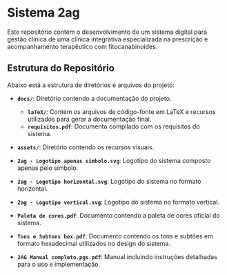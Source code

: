 # Sistema **2ag**
Este repositório contém o desenvolvimento de um sistema digital para gestão clínica de uma clínica integrativa especializada na prescrição e acompanhamento terapêutico com fitocanabinoides.

## Estrutura do Repositório
Abaixo está a estrutura de diretórios e arquivos do projeto:

- **`docs/`**: Diretório contendo a documentação do projeto.
  - **`laTeX/`**: Contém os arquivos de código-fonte em LaTeX e recursos utilizados para gerar a documentação final.
  - **`requisitos.pdf`**: Documento compilado com os requisitos do sistema.

- **`assets/`**: Diretório contendo os recursos visuais.
 - **`2ag - Logotipo apenas símbolo.svg`**: Logotipo do sistema composto apenas pelo símbolo.
  - **`2ag - Logotipo horizontal.svg`**: Logotipo do sistema no formato horizontal.
  - **`2ag - Logotipo vertical.svg`**: Logotipo do sistema no formato vertical.
  - **`Paleta de cores.pdf`**: Documento contendo a paleta de cores oficial do sistema.
  - **`Tons e Subtons hex.pdf`**: Documento contendo os tons e subtões em formato hexadecimal utilizados no design do sistema.
  - **`2AG Manual completo.pgs.pdf`**: Manual incluindo instruções detalhadas para o uso e implementação.
